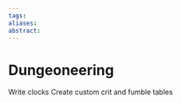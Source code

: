 ```yaml
---
tags: 
aliases: 
abstract:
---
```

# Dungeoneering
Write clocks
Create custom crit and fumble tables